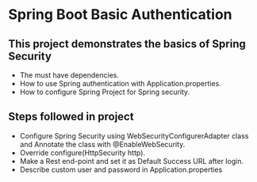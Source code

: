 # Spring Boot Basic Authentication
## This project demonstrates the basics of Spring Security

* The must have dependencies. 
* How to use Spring authentication with Application.properties.
* How to configure Spring Project for Spring security.

## Steps followed in project
* Configure Spring Security using WebSecurityConfigurerAdapter class and Annotate the class with @EnableWebSecurity.
* Override configure(HttpSecurity http).
* Make a Rest end-point and set it as Default Success URL after login.
* Describe custom user and password in Application.properties
